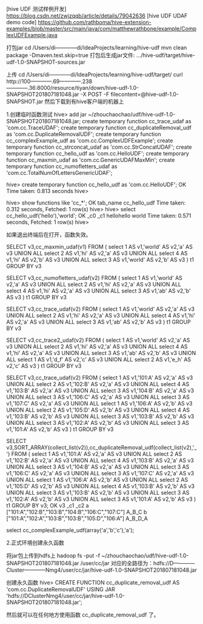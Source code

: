 

[hive UDF 测试样例开发] https://blog.csdn.net/zwjzqqb/article/details/79042636
[hive UDF UDAF demo code] https://github.com/rathboma/hive-extension-examples/blob/master/src/main/java/com/matthewrathbone/example/ComplexUDFExample.java


打包jar
cd /Users/di————di/IdeaProjects/learning/hive-udf
mvn clean package -Dmaven.test.skip=true
打包后生成jar文件:
.../hive-udf/target/hive-udf-1.0-SNAPSHOT-sources.jar

上传
cd /Users/di————di/IdeaProjects/learning/hive-udf/target/
curl http://100————.69————.238————.36:8000/resource/tiyan/down/hive-udf-1.0-SNAPSHOT201807181048.jar -X POST -F filecontent=@hive-udf-1.0-SNAPSHOT.jar
然后下载到有hive客户端的机器上

1.创建临时函数测试
hive> 
add jar ~/zhouchaochao/udf/hive-udf-1.0-SNAPSHOT201807181048.jar;
create temporary function cc_trace_udaf as 'com.cc.TraceUDAF';
create temporary function cc_duplicateRemoval_udf as 'com.cc.DuplicateRemovalUDF';
create temporary function cc_complexExample_udf as 'com.cc.ComplexUDFExample';
create temporary function cc_strconcat_udaf as 'com.cc.StrConcatUDAF';
create temporary function cc_hello_udf as 'com.cc.HelloUDF';
create temporary function cc_maxmin_udaf as 'com.cc.GenericUDAFMaxMin';
create temporary function cc_numofletters_udaf as 'com.cc.TotalNumOfLettersGenericUDAF';

hive> create temporary function cc_hello_udf as 'com.cc.HelloUDF';
OK
Time taken: 0.813 seconds
hive>

hive> show functions like 'cc_*';
OK
tab_name
cc_hello_udf
Time taken: 0.312 seconds, Fetched: 1 row(s)
hive>
hive> select cc_hello_udf('hello'),'world';
OK
_c0     _c1
hellohello      world
Time taken: 0.571 seconds, Fetched: 1 row(s)
hive>

如果退出终端后在打开，函数失效。

SELECT
v3,cc_maxmin_udaf(v1)
FROM
(
select 1 AS v1,'world' AS v2,'a' AS v3
UNION ALL
select 2 AS v1,'hi' AS v2,'a' AS v3
UNION ALL
select 4 AS v1,'hi' AS v2,'b' AS v3
UNION ALL
select 3 AS v1,'world' AS v2,'b' AS v3
) t1
GROUP BY v3


SELECT
v3,cc_numofletters_udaf(v2)
FROM
(
select 1 AS v1,'world' AS v2,'a' AS v3
UNION ALL
select 2 AS v1,'hi' AS v2,'a' AS v3
UNION ALL
select 4 AS v1,'hi' AS v2,'a' AS v3
UNION ALL
select 3 AS v1,'ab' AS v2,'b' AS v3
) t1
GROUP BY v3


SELECT
v3,cc_trace_udaf(v2)
FROM
(
select 1 AS v1,'world' AS v2,'a' AS v3
UNION ALL
select 2 AS v1,'hi' AS v2,'a' AS v3
UNION ALL
select 4 AS v1,'hi' AS v2,'a' AS v3
UNION ALL
select 3 AS v1,'ab' AS v2,'b' AS v3
) t1
GROUP BY v3



SELECT
v3,cc_trace2_udaf(v2)
FROM
(
select 1 AS v1,'world' AS v2,'a' AS v3
UNION ALL
select 2 AS v1,'hi' AS v2,'a' AS v3
UNION ALL
select 4 AS v1,'hi' AS v2,'a' AS v3
UNION ALL
select 3 AS v1,'ab' AS v2,'b' AS v3
UNION ALL
select 1 AS v1,'d_f' AS v2,'c' AS v3
UNION ALL
select 2 AS v1,'e_h' AS v2,'c' AS v3
) t1
GROUP BY v3


SELECT
v3,cc_trace_udaf(v2)
FROM
(
select 1 AS v1,'101:A' AS v2,'a' AS v3
UNION ALL
select 2 AS v1,'102:B' AS v2,'a' AS v3
UNION ALL
select 4 AS v1,'103:B' AS v2,'a' AS v3
UNION ALL
select 3 AS v1,'104:B' AS v2,'a' AS v3
UNION ALL
select 3 AS v1,'106:C' AS v2,'a' AS v3
UNION ALL
select 3 AS v1,'107:C' AS v2,'a' AS v3
UNION ALL
select 1 AS v1,'106:A' AS v2,'b' AS v3
UNION ALL
select 2 AS v1,'105:D' AS v2,'b' AS v3
UNION ALL
select 4 AS v1,'103:B' AS v2,'b' AS v3
UNION ALL
select 3 AS v1,'103:B' AS v2,'b' AS v3
UNION ALL
select 3 AS v1,'102:A' AS v2,'b' AS v3
UNION ALL
select 3 AS v1,'101:A' AS v2,'b' AS v3
) t1
GROUP BY v3


SELECT
v3,SORT_ARRAY(collect_list(v2)),cc_duplicateRemoval_udf(collect_list(v2),'_')
FROM
(
select 1 AS v1,'101:A' AS v2,'a' AS v3
UNION ALL
select 2 AS v1,'102:B' AS v2,'a' AS v3
UNION ALL
select 4 AS v1,'103:B' AS v2,'a' AS v3
UNION ALL
select 3 AS v1,'104:B' AS v2,'a' AS v3
UNION ALL
select 3 AS v1,'106:C' AS v2,'a' AS v3
UNION ALL
select 3 AS v1,'107:C' AS v2,'a' AS v3
UNION ALL
select 1 AS v1,'106:A' AS v2,'b' AS v3
UNION ALL
select 2 AS v1,'105:D' AS v2,'b' AS v3
UNION ALL
select 4 AS v1,'103:B' AS v2,'b' AS v3
UNION ALL
select 3 AS v1,'103:B' AS v2,'b' AS v3
UNION ALL
select 3 AS v1,'102:A' AS v2,'b' AS v3
UNION ALL
select 3 AS v1,'101:A' AS v2,'b' AS v3
) t1
GROUP BY v3;
OK
v3      _c1     _c2
a       ["101:A","102:B","103:B","104:B","106:C","107:C"]       A_B_C
b       ["101:A","102:A","103:B","103:B","105:D","106:A"]       A_B_D_A


select cc_complexExample_udf(array('a','b','c'),'a');




2.正式环境创建永久函数

将jar包上传到hdfs上
hadoop fs -put -f ~/zhouchaochao/udf/hive-udf-1.0-SNAPSHOT201807181048.jar /user/cc/jar
对应的全路径为：hdfs://D————Cluster————Nmg4/user/cc/jar/hive-udf-1.0-SNAPSHOT201807181048.jar


创建永久函数
hive>
CREATE FUNCTION cc_duplicate_removal_udf AS 'com.cc.DuplicateRemovalUDF' USING JAR 'hdfs://DClusterNmg4/user/cc/jar/hive-udf-1.0-SNAPSHOT201807181048.jar';

然后就可以在任何地方使用函数 cc_duplicate_removal_udf 了。

